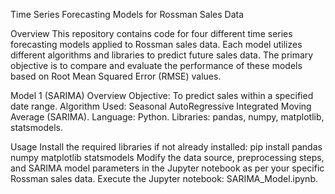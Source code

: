 Time Series Forecasting Models for Rossman Sales Data

Overview
This repository contains code for four different time series forecasting models applied to Rossman sales data. Each model utilizes different algorithms and libraries to predict future sales data. The primary objective is to compare and evaluate the performance of these models based on Root Mean Squared Error (RMSE) values.

Model 1 (SARIMA)
Overview
Objective: To predict sales within a specified date range.
Algorithm Used: Seasonal AutoRegressive Integrated Moving Average (SARIMA).
Language: Python.
Libraries: pandas, numpy, matplotlib, statsmodels.

Usage
Install the required libraries if not already installed: pip install pandas numpy matplotlib statsmodels
Modify the data source, preprocessing steps, and SARIMA model parameters in the Jupyter notebook as per your specific Rossman sales data.
Execute the Jupyter notebook: SARIMA_Model.ipynb.


